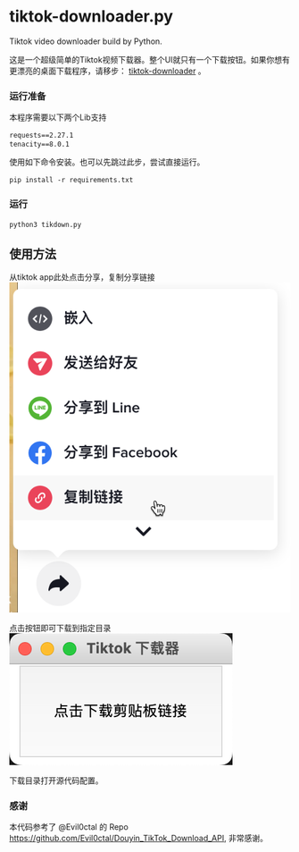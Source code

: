 # tiktok-downloader.py
Tiktok video downloader build by Python.

这是一个超级简单的Tiktok视频下载器。整个UI就只有一个下载按钮。如果你想有更漂亮的桌面下载程序，请移步： [tiktok-downloader](https://github.com/Tairraos/tiktok-downloader) 。

### 运行准备
本程序需要以下两个Lib支持
```
requests==2.27.1
tenacity==8.0.1
```
使用如下命令安装。也可以先跳过此步，尝试直接运行。
```
pip install -r requirements.txt
```

### 运行
```
python3 tikdown.py
```

## 使用方法
从tiktok app此处点击分享，复制分享链接
![分享图](share.png)

点击按钮即可下载到指定目录
![程序](ui.png)

下载目录打开源代码配置。

### 感谢
本代码参考了 @Evil0ctal 的 Repo https://github.com/Evil0ctal/Douyin_TikTok_Download_API, 非常感谢。